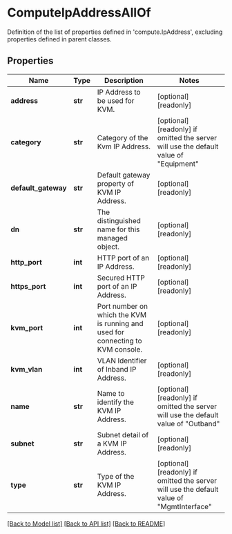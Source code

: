 # ComputeIpAddressAllOf

Definition of the list of properties defined in 'compute.IpAddress', excluding properties defined in parent classes.
## Properties
Name | Type | Description | Notes
------------ | ------------- | ------------- | -------------
**address** | **str** | IP Address to be used for KVM. | [optional] [readonly] 
**category** | **str** | Category of the Kvm IP Address. | [optional] [readonly]  if omitted the server will use the default value of "Equipment"
**default_gateway** | **str** | Default gateway property of KVM IP Address. | [optional] [readonly] 
**dn** | **str** | The distinguished name for this managed object. | [optional] [readonly] 
**http_port** | **int** | HTTP port of an IP Address. | [optional] [readonly] 
**https_port** | **int** | Secured HTTP port of an IP Address. | [optional] [readonly] 
**kvm_port** | **int** | Port number on which the KVM is running and used for connecting to KVM console. | [optional] [readonly] 
**kvm_vlan** | **int** | VLAN Identifier of Inband IP Address. | [optional] [readonly] 
**name** | **str** | Name to identify the KVM IP Address. | [optional] [readonly]  if omitted the server will use the default value of "Outband"
**subnet** | **str** | Subnet detail of a KVM IP Address. | [optional] [readonly] 
**type** | **str** | Type of the KVM IP Address. | [optional] [readonly]  if omitted the server will use the default value of "MgmtInterface"

[[Back to Model list]](../README.md#documentation-for-models) [[Back to API list]](../README.md#documentation-for-api-endpoints) [[Back to README]](../README.md)


